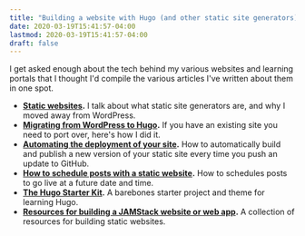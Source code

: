 ```yaml
---
title: "Building a website with Hugo (and other static site generators)"
date: 2020-03-19T15:41:57-04:00
lastmod: 2020-03-19T15:41:57-04:00
draft: false
---
```


I get asked enough about the tech behind my various websites and learning portals that I thought I'd compile the various articles I've written about them in one spot.

- **[Static websites](/static-websites/).** I talk about what static site generators are, and why I moved away from WordPress.
- **[Migrating from WordPress to Hugo](/migrating-from-wordpress-to-hugo/).** If you have an existing site you need to port over, here's how I did it.
- **[Automating the deployment of your site](/automating-the-deployment-of-your-static-site-with-hugo-and-github/).** How to automatically build and publish a new version of your static site every time you push an update to GitHub.
- **[How to schedule posts with a static website](/how-to-schedule-posts-with-a-static-website/).** How to schedules posts to go live at a future date and time.
- **[The Hugo Starter Kit](/the-hugo-starter-kit/).** A barebones starter project and theme for learning Hugo.
- **[Resources for building a JAMStack website or web app](/resources-for-building-a-jamstack-website-or-web-app/).** A collection of resources for building static websites.
